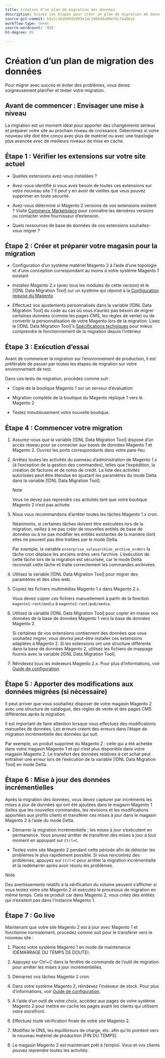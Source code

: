```yaml
---
title: Création d’un plan de migration des données
description: Suivez ces étapes pour créer un plan de migration de données afin de garantir la réussite de la mise à niveau de Magento 1 vers Magento 2.
source-git-commit: b5a2c362b09de993e1dc196bdda90e74cf4a8ba2
workflow-type: tm+mt
source-wordcount: '915'
ht-degree: 0%

---
```



# Création d’un plan de migration des données

Pour migrer avec succès et éviter des problèmes, vous devez soigneusement planifier et tester votre migration.

## Avant de commencer : Envisager une mise à niveau

La migration est un moment idéal pour apporter des changements sérieux et préparer votre site au prochain niveau de croissance. Déterminez si votre nouveau site doit être conçu avec plus de matériel ou avec une topologie plus avancée avec de meilleurs niveaux de mise en cache.

## Étape 1 : Vérifier les extensions sur votre site actuel

* Quelles extensions avez-vous installées ?

* Avez-vous identifié si vous avez besoin de toutes ces extensions sur votre nouveau site ? Il peut y en avoir de vieilles que vous pouvez supprimer en toute sécurité.

* Avez-vous déterminé si Magento 2 versions de vos extensions existent ? Visite [Commerce Marketplace] pour connaître les dernières versions ou contacter votre fournisseur d’extension.

* Quels ressources de base de données de vos extensions souhaitez-vous migrer ?

## Étape 2 : Créer et préparer votre magasin pour la migration

* Configuration d’un système matériel Magento 2 à l’aide d’une topologie et d’une conception correspondant au moins à votre système Magento 1 existant

* Installez Magento 2.x (avec tous les modules de cette version) et le [!DNL Data Migration Tool] sur un système qui répond à la [Configuration requise du Magento]

* Effectuez vos ajustements personnalisés dans la variable [!DNL Data Migration Tool] du code au cas où vous n’auriez pas besoin de migrer certaines données (comme les pages CMS, les règles de vente) ou de convertir la personnalisation de votre Magento lors de la migration. Lisez le [!DNL Data Migration Tool]&#39;s [Spécifications techniques](technical-specification.md) pour mieux comprendre le fonctionnement de la migration depuis l’intérieur

## Étape 3 : Exécution d’essai

Avant de commencer la migration sur l’environnement de production, il est préférable de passer par toutes les étapes de migration sur votre environnement de test.

Dans ces tests de migration, procédez comme suit :

* Copie de la boutique Magento 1 sur un serveur d’évaluation

* Migration complète de la boutique du Magento répliqué 1 vers le Magento 2

* Testez minutieusement votre nouvelle boutique.

## Étape 4 : Commencer votre migration

1. Assurez-vous que la variable [!DNL Data Migration Tool] dispose d’un accès réseau pour se connecter aux bases de données Magento 1 et Magento 2. Ouvrez les ports correspondants dans votre pare-feu.

1. Arrêtez toutes les activités du panneau d’administration de Magento 1.x (à l’exception de la gestion des commandes), telles que l’expédition, la création de factures et de notes de crédit. La liste des activités autorisées peut être étendue en ajustant les paramètres du mode Delta dans la variable [!DNL Data Migration Tool].

   >[!NOTE]
   >
   >Vous ne devez pas reprendre ces activités tant que votre boutique Magento 2 n’est pas activée.

1. Nous vous recommandons d’arrêter toutes les tâches Magento 1.x cron.

   Néanmoins, si certaines tâches doivent être exécutées lors de la migration, veillez à ne pas créer de nouvelles entités de base de données ou à ne pas modifier les entités existantes de la manière dont elles ne peuvent pas être traitées par le mode Delta.

   Par exemple, la variable `enterprise_salesarchive_archive_orders` la tâche cron déplace les anciens ordres vers l’archive. L’exécution de cette tâche lors de la migration est sécurisée, car le mode Delta reconnaît cette tâche et traite correctement les commandes archivées.

1. Utilisez la variable [!DNL Data Migration Tool] pour migrer des paramètres et des sites web.

1. Copiez les fichiers multimédias Magento 1.x dans Magento 2.x.

   Vous devez copier ces fichiers manuellement à partir de la fonction `magento1-root/media` à `magento2-root/pub/media`.

1. Utilisez la variable [!DNL Data Migration Tool] pour copier en masse vos données de la base de données Magento 1 vers la base de données Magento 2.

   Si certaines de vos extensions contiennent des données que vous souhaitez migrer, vous devrez peut-être installer ces extensions adaptées à Magento 2. Si les extensions ont une structure différente dans la base de données Magento 2, utilisez les fichiers de mappage fournis avec la variable [!DNL Data Migration Tool].

1. Réindexez tous les indexeurs Magento 2.x. Pour plus d’informations, voir [Guide de configuration].

## Étape 5 : Apporter des modifications aux données migrées (si nécessaire)

Il peut arriver que vous souhaitiez disposer de votre magasin Magento 2 avec une structure de catalogue, des règles de vente et des pages CMS différentes après la migration.

Il est important de faire attention lorsque vous effectuez des modifications manuelles de données. Les erreurs créent des erreurs dans l’étape de migration incrémentielle des données qui suit.

Par exemple, un produit supprimé du Magento 2 : celle qui a été achetée dans votre magasin Magento 1 et qui n’est plus disponible dans votre magasin Magento 2. Le transfert des données relatives à cet achat peut entraîner une erreur lors de l’exécution de la variable [!DNL Data Migration Tool] en mode Delta.

## Étape 6 : Mise à jour des données incrémentielles

Après la migration des données, vous devez capturer par incréments les mises à jour de données qui ont été ajoutées dans le magasin Magento 1 (telles que les nouvelles commandes, les révisions et les modifications apportées aux profils client) et transférer ces mises à jour dans le magasin Magento 2 à l’aide du mode Delta.

* Démarrer la migration incrémentielle ; les mises à jour s’exécutent en permanence. Vous pouvez arrêter de transférer des mises à jour à tout moment en appuyant sur `Ctrl+C`.

* Testez votre site Magento 2 pendant cette période afin de détecter les problèmes le plus rapidement possible. Si vous rencontrez des problèmes, appuyez sur `Ctrl+C` pour arrêter la migration incrémentielle et la redémarrer après avoir résolu les problèmes.

>[!NOTE]
>
>Des avertissements relatifs à la vérification du volume peuvent s’afficher si vous testez votre site Magento 2 et exécutez le processus de migration en même temps. Cela se produit car dans Magento 2, vous créez des entités qui n’existent pas dans l’instance Magento 1.

## Étape 7 : Go live

Maintenant que votre site Magento 2 est à jour avec Magento 1 et fonctionne normalement, procédez comme suit pour le transférer vers le nouveau site :

1. Placez votre système Magento 1 en mode de maintenance (DÉMARRAGE DU TEMPS DE DOUTE).

1. Appuyez sur Ctrl+C dans la fenêtre de commande de l’outil de migration pour arrêter les mises à jour incrémentielles.

1. Démarrez vos tâches Magento 2 cron.

1. Dans votre système Magento 2, réindexez l’indexeur de stock. Pour plus d’informations, voir [Guide de configuration].

1. À l’aide d’un outil de votre choix, accédez aux pages de votre système Magento 2 pour mettre en cache les pages avant les clients qui utilisent votre storefront.

1. Effectuez toute vérification finale de votre site Magento 2.

1. Modifiez le DNS, les équilibreurs de charge, etc. afin qu’ils pointent vers le nouveau matériel de production (FIN DU TEMPS).

1. Le magasin Magento 2 est maintenant prêt à l’emploi. Vous et vos clients pouvez reprendre toutes les activités.

<!-- LINK ADDRESSES -->
[Configuration requise du Magento]: https://devdocs.magento.com/guides/v2.4/install-gde/system-requirements.html
[Commerce Marketplace]: https://marketplace.magento.com
[Guide de configuration]: https://experienceleague.adobe.com/docs/commerce-operations/configuration-guide/cli/manage-indexers.html

